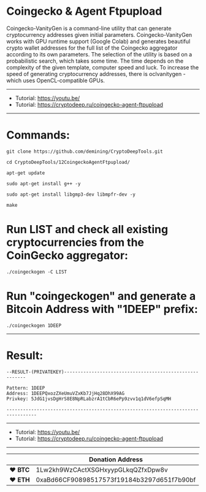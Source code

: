 # Coingecko & Agent Ftpupload

Coingecko-VanityGen is a command-line utility that can generate cryptocurrency addresses given initial parameters.
Coingecko-VanityGen works with GPU runtime support (Google Colab) and generates beautiful crypto wallet addresses for the full list of the Coingecko aggregator according to its own parameters. The selection of the utility is based on a probabilistic search, which takes some time. The time depends on the complexity of the given template, computer speed and luck. To increase the speed of generating cryptocurrency addresses, there is oclvanitygen - which uses OpenCL-compatible GPUs.



---

* Tutorial: https://youtu.be/
* Tutorial: https://cryptodeep.ru/coingecko-agent-ftpupload

---

# Commands:

    git clone https://github.com/demining/CryptoDeepTools.git

    cd CryptoDeepTools/12CoingeckoAgentFtpupload/
    
    apt-get update
    
    sudo apt-get install g++ -y
    
    sudo apt-get install libgmp3-dev libmpfr-dev -y
    
    make
    
# Run LIST and check all existing cryptocurrencies from the CoinGecko aggregator:
    
    ./coingeckogen -C LIST
    
# Run "coingeckogen" and generate a Bitcoin Address with "1DEEP" prefix:

    ./coingeckogen 1DEEP



---

# Result:

    --RESULT-(PRIVATEKEY)--------------------------------------------------------

    Pattern: 1DEEP
    Address: 1DEEPQxozZXeUmuVZxKb7JjHq28DhX99AG
    Privkey: 5JdG1jvsDgHrS8E8NpRLabzrA1tCbR6ePp9zvv1q1dV6efpSqMH

    ---------------------------------------------------------------------------------



---



* Tutorial: https://youtu.be/
* Tutorial: https://cryptodeep.ru/coingecko-agent-ftpupload



---



|  | Donation Address |
| --- | --- |
| ♥ __BTC__ | 1Lw2kh9WzCActXSGHxyypGLkqQZfxDpw8v |
| ♥ __ETH__ | 0xaBd66CF90898517573f19184b3297d651f7b90bf |
